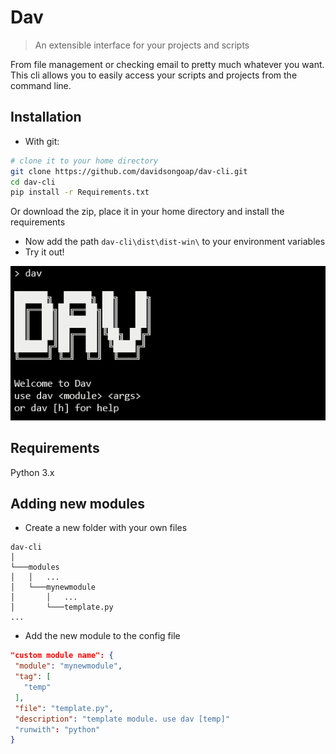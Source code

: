 # Dav
>An extensible interface for your projects and scripts

From file management or checking email to pretty much whatever you want. 
This cli allows you to easily access your scripts and projects from the command line.

## Installation

* With git:
```sh
# clone it to your home directory
git clone https://github.com/davidsongoap/dav-cli.git
cd dav-cli
pip install -r Requirements.txt
```
Or download the zip, place it in your home directory and install the requirements
* Now add the path ```dav-cli\dist\dist-win\``` to your environment variables
* Try it out!

![dav usage example](other/img/example.png)
## Requirements
Python 3.x

## Adding new modules
* Create a new folder with your own files
```
dav-cli
│
└───modules
│   │   ...
│   └───mynewmodule
│       │   ...
│       └───template.py
...
```
* Add the new module to the config file
 ```json
"custom module name": {
  "module": "mynewmodule",
  "tag": [
    "temp"
  ],
  "file": "template.py",
  "description": "template module. use dav [temp]"
  "runwith": "python"
}
```